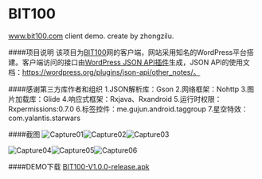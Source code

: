 ﻿# BIT100
www.bit100.com client demo. create by zhongzilu.

####项目说明
该项目为[BIT100](http://www.bit100.com)网的客户端，网站采用知名的WordPress平台搭建。客户端访问的接口由[WordPress JSON API插件](https://wordpress.org/plugins/json-api/)生成，JSON API的使用文档：https://wordpress.org/plugins/json-api/other_notes/。

####感谢第三方库作者和组织
1.JSON解析库：Gson
2.网络框架：Nohttp
3.图片加载库：Glide
4.响应式框架：Rxjava、Rxandroid
5.运行时权限：Rxpermissions:0.7.0
6.标签控件：me.gujun.android.taggroup
7.星空特效：com.yalantis.starwars

####截图
![Capture01](https://github.com/zhongzilu/BIT100/blob/master/image/com.zhongzilu.bit100_01.png)![Capture02](https://github.com/zhongzilu/BIT100/blob/master/image/com.zhongzilu.bit100_02.png)![Capture03](https://github.com/zhongzilu/BIT100/blob/master/image/com.zhongzilu.bit100_03.png)

![Capture04](https://github.com/zhongzilu/BIT100/blob/master/image/com.zhongzilu.bit100_04.png)![Capture05](https://github.com/zhongzilu/BIT100/blob/master/image/com.zhongzilu.bit100_05.png)![Capture06](https://github.com/zhongzilu/BIT100/blob/master/image/com.zhongzilu.bit100_06.png)

####DEMO下载
[BIT100-V1.0.0-release.apk](http://www.bit100.com/apk/BIT100-V1.0.0-release.apk)
